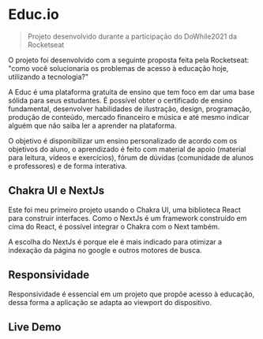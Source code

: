 # Educ.io

> Projeto desenvolvido durante a participação do DoWhile2021 da Rocketseat

O projeto foi desenvolvido com a seguinte proposta feita pela Rocketseat: "como você solucionaria os problemas de acesso à educação hoje, utilizando a tecnologia?"

A Educ é uma plataforma gratuita de ensino que tem foco em dar uma base sólida para seus estudantes. É possível obter o certificado de ensino fundamental, desenvolver habilidades de ilustração, design, programação, produção de conteúdo, mercado financeiro e música e até mesmo indicar alguém que não saiba ler a aprender na plataforma.

O objetivo é disponibilizar um ensino personalizado de acordo com os objetivos do aluno, o aprendizado é feito com material de apoio (material para leitura, vídeos e exercícios), fórum de dúvidas (comunidade de alunos e professores) e de forma interativa.

## Chakra UI e NextJs

Este foi meu primeiro projeto usando o Chakra UI, uma biblioteca React para construir interfaces. Como o NextJs é um framework construído em cima do React, é possível integrar o Chakra com o Next também.

A escolha do NextJs é porque ele é mais indicado para otimizar a indexação da página no google e outros motores de busca.

## Responsividade

Responsividade é essencial em um projeto que propõe acesso à educação, dessa forma a aplicação se adapta ao viewport do dispositivo.

## Live Demo
